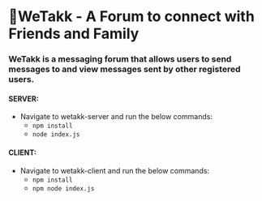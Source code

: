 # 🦊WeTakk - A Forum to connect with Friends and Family

### WeTakk is a messaging forum that allows users to send messages to and view messages sent by other registered users.

#### SERVER:
* Navigate to wetakk-server and run the below commands:
  * `npm install`
  * `node index.js`

#### CLIENT:
* Navigate to wetakk-client and run the below commands:
  * `npm install`
  * `npm node index.js`
